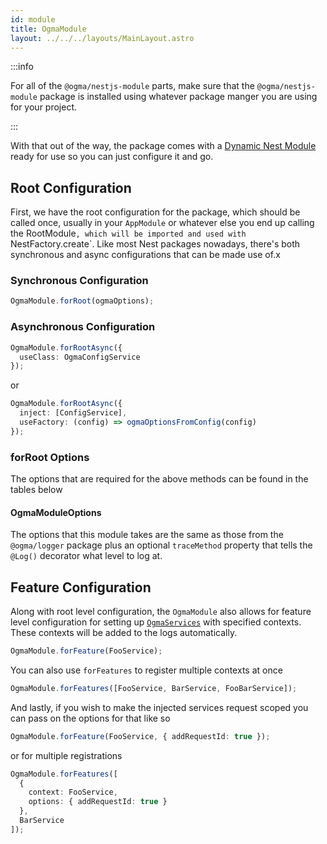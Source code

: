 ```yaml
---
id: module
title: OgmaModule
layout: ../../../layouts/MainLayout.astro
---
```


:::info

For all of the `@ogma/nestjs-module` parts, make sure that the `@ogma/nestjs-module` package is installed using whatever package manger you are using for your project.

:::

With that out of the way, the package comes with a [Dynamic Nest Module](https://docs.nestjs.com/fundamentals/dynamic-modules) ready for use so you can just configure it and go.

## Root Configuration

First, we have the root configuration for the package, which should be called once, usually in your `AppModule` or whatever else you end up calling the RootModule`, which will be imported and used with `NestFactory.create`. Like most Nest packages nowadays, there's both synchronous and async configurations that can be made use of.x

### Synchronous Configuration

```ts
OgmaModule.forRoot(ogmaOptions);
```

### Asynchronous Configuration

```ts
OgmaModule.forRootAsync({
  useClass: OgmaConfigService
});
```

or

```ts
OgmaModule.forRootAsync({
  inject: [ConfigService],
  useFactory: (config) => ogmaOptionsFromConfig(config)
});
```

### forRoot Options

The options that are required for the above methods can be found in the tables below

#### OgmaModuleOptions

The options that this module takes are the same as those from the `@ogma/logger` package plus an optional `traceMethod` property that tells the `@Log()` decorator what level to log at.

## Feature Configuration

Along with root level configuration, the `OgmaModule` also allows for feature level configuration for setting up [`OgmaServices`](/en/nestjs/service) with specified contexts. These contexts will be added to the logs automatically.

```ts
OgmaModule.forFeature(FooService);
```

You can also use `forFeatures` to register multiple contexts at once

```ts
OgmaModule.forFeatures([FooService, BarService, FooBarService]);
```

And lastly, if you wish to make the injected services request scoped you can pass on the options for that like so

```ts
OgmaModule.forFeature(FooService, { addRequestId: true });
```

or for multiple registrations

```ts
OgmaModule.forFeatures([
  {
    context: FooService,
    options: { addRequestId: true }
  },
  BarService
]);
```
